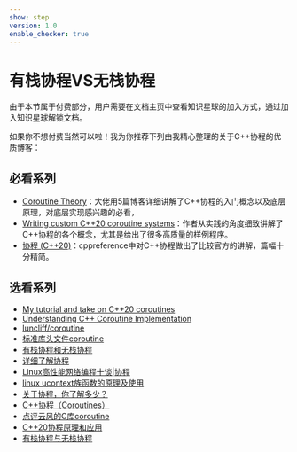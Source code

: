 ```yaml
---
show: step
version: 1.0
enable_checker: true
---
```


# 有栈协程VS无栈协程

由于本节属于付费部分，用户需要在文档主页中查看知识星球的加入方式，通过加入知识星球解锁文档。

如果你不想付费当然可以啦！我为你推荐下列由我精心整理的关于C++协程的优质博客：

## 必看系列

- [Coroutine Theory](https://lewissbaker.github.io/)：大佬用5篇博客详细讲解了C++协程的入门概念以及底层原理，对底层实现感兴趣的必看，
- [Writing custom C++20 coroutine systems](https://www.chiark.greenend.org.uk/~sgtatham/quasiblog/coroutines-c++20/)：作者从实践的角度细致讲解了C++协程的各个概念，尤其是给出了很多高质量的样例程序。
- [协程 (C++20)](https://cppreference.cn/w/cpp/language/coroutines)：cppreference中对C++协程做出了比较官方的讲解，篇幅十分精简。

## 选看系列

- [My tutorial and take on C++20 coroutines](https://www.scs.stanford.edu/~dm/blog/c++-coroutines.html#compiling-code-using-coroutines)
- [Understanding C++ Coroutine Implementation](https://medium.com/@AlexanderObregon/understanding-c-coroutine-implementation-8e6e5a2c3edd)
- [luncliff/coroutine](https://luncliff.github.io/coroutine/)
- [标准库头文件coroutine](https://cppreference.cn/w/cpp/header/coroutine)
- [有栈协程和无栈协程](https://cloud.tencent.com/developer/article/1888257)
- [详细了解协程](https://zhuanlan.zhihu.com/p/535658398)
- [Linux高性能网络编程十谈|协程](https://zhuanlan.zhihu.com/p/648556418)
- [linux ucontext族函数的原理及使用](https://blog.csdn.net/chenzhjlf/article/details/124606523)
- [关于协程，你了解多少？](https://www.kepuchina.cn/article/articleinfo?business_type=100&ar_id=478676)
- [C++协程（Coroutines）](https://ovea-y.cn/cpp_coroutine_20/)
- [点评云风的C库coroutine](https://microcai.org/2024/12/16/dig-into-coroutine-lib.html)
- [C++20协程原理和应用](https://zhuanlan.zhihu.com/p/497224333)
- [有栈协程与无栈协程](https://zhuanlan.zhihu.com/p/330606651)
